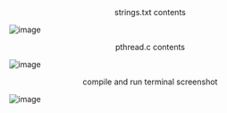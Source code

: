 <center>strings.txt contents</center>

![image](https://user-images.githubusercontent.com/54830217/212598623-d9c10ddb-03a0-4e1f-86a0-774d62fa7df3.png)

 
<center>pthread.c contents</center>

![image](https://user-images.githubusercontent.com/54830217/212598630-cbac9834-be85-4c58-b892-f27700469c49.png)


<center>compile and run terminal screenshot</center>

![image](https://user-images.githubusercontent.com/54830217/212598644-3b72a198-f77f-4923-b4d0-77884dc87ae7.png)
